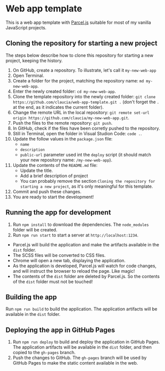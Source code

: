 # Web app template

This is a web app template with [Parcel.js](https://parceljs.org/) suitable for most of my vanilla JavaScript projects.

## Cloning the repository for starting a new project

The steps below describe how to clone this repository for starting a new project, keeping the history.

1. On GitHub, create a repository. To illustrate, let's call it `my-new-web-app` 
1. Open Terminal.
1. Create a folder for the project, matching the repository name: `md my-new-web-app`.
1. Enter the newly created folder: `cd my-new-web-app`.
1. Clone the template repository into the newly created folder: `git clone https://github.com/claucia/web-app-template.git .` (don't forget the `.` at the end, as it indicates the current folder).
1. Change the remote URL in the local repository: `git remote set-url origin https://github.com/claucia/my-new-web-app.git`.
1. Push the files to the remote repository: `git push`.
1. In GitHub, check if the files have been corretly pushed to the repository.
1. Still in Terminal, open the folder in Visual Studion Code: `code .`.
1. Update the follow values in the `package.json` file:
   - `name`
   - `description`
   - `public-url` parameter used int the `deploy` script (it should match your new repository name: `/my-new-web-app`).
1. Update the contents of the `README.md` file:
   - Update the title.
   - Add a brief description of project
   - You can probably remove the section `Cloning the repository for starting a new project`, as it's only meaningful for this template.
1. Commit and push these changes.
1. You are ready to start the development!

## Running the app for development

1. Run `npm install` to download the dependencies. The `node_modules` folder will be created.
1. Run `npm run start` to start a server at `http://localhost:1234`.
 - Parcel.js will build the application and make the artifacts available in the `dist` folder.
 - The SCSS files will be converted to CSS files.
 - Chrome will open a new tab, displaying the application.
 - As the application is developed, Parcel.js will watch for code changes, and will instruct the browser to reload the page. Like magic!
 - The contents of the `dist` folder are deleted by Parcel.js. So the contents of the `dist` folder must not be touched!

## Building the app

Run `npm run build` to build the application. The application artifacts will be available in the `dist` folder.

## Deploying the app in GitHub Pages

1. Run `npm run deploy` to build and deploy the application in GitHub Pages. The application artifacts will be available in the `dist` folder, and then copied to the `gh-pages` branch. 
1. Push the changes to GitHub. The `gh-pages` branch will be used by GitHub Pages to make the static content available in the web.
